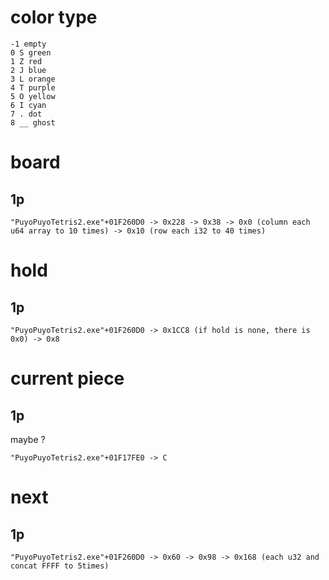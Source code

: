# color type

```
-1 empty
0 S green
1 Z red
2 J blue
3 L orange
4 T purple
5 O yellow
6 I cyan
7 . dot
8 __ ghost
```

# board

## 1p

```
"PuyoPuyoTetris2.exe"+01F260D0 -> 0x228 -> 0x38 -> 0x0 (column each u64 array to 10 times) -> 0x10 (row each i32 to 40 times)
```

# hold

## 1p

```
"PuyoPuyoTetris2.exe"+01F260D0 -> 0x1CC8 (if hold is none, there is 0x0) -> 0x8
```

# current piece

## 1p

maybe ?

```
"PuyoPuyoTetris2.exe"+01F17FE0 -> C
```

# next

## 1p

```
"PuyoPuyoTetris2.exe"+01F260D0 -> 0x60 -> 0x98 -> 0x168 (each u32 and concat FFFF to 5times)  
```
